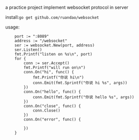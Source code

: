 a practice project implement websocket protocol in server

install:`go get github.com/ruandao/websocket`

usage:
```
    port := ":8089"
	address := "/websocket"
	ser := websocket.New(port, address)
	ser.Listen()
	fmt.Printf("listen on %s\n", port)
	for {
		conn := ser.Accept()
		fmt.Printf("will run on\n")
		conn.On("hi", func() {
			fmt.Printf("你说 hi\n")
			conn.Emit(fmt.Sprintf("你说 hi %s", args))
		})
		conn.On("hello", func() {
			conn.Emit(fmt.Sprintf("你说 hello %s", args))
		})
		conn.On("close", func() {
			conn.Close()
		})
		conn.On("error", func() {

		})
	}
```